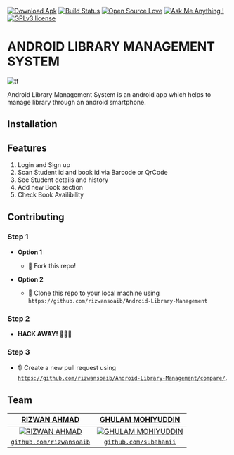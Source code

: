  [![Download Apk](https://images.microbadger.com/badges/version/runmymind/docker-android-sdk.svg)](https://microbadger.com/images/runmymind/docker-android-sdk "Download APK now") [![Build Status](https://semaphoreapp.com/api/v1/projects/d4cca506-99be-44d2-b19e-176f36ec8cf1/128505/badge.svg)](https://github.com/rizwansoaib/Android-Library-Management-) [![Open Source Love](https://badges.frapsoft.com/os/v3/open-source.svg?v=102)](https://github.com/rizwansoaib) [![Ask Me Anything !](https://img.shields.io/badge/Ask%20me-anything-1abc9c.svg)](https://GitHub.com/rizwansoaib) [![GPLv3 license](https://img.shields.io/badge/License-GPLv3-blue.svg)](http://perso.crans.org/besson/LICENSE.html)
 
 # ANDROID LIBRARY MANAGEMENT SYSTEM 
 
 ![tf](https://user-images.githubusercontent.com/29729380/50545488-4dd63b00-0c3b-11e9-82cc-c671f1e070b8.gif)


Android Library Management System is an android app which helps to manage library through an android smartphone.


## Installation

## Features

1. Login and Sign up
2. Scan Student id and book id via Barcode or QrCode
3. See Student details and history
4. Add new Book section
5. Check Book Availibility





## Contributing 


### Step 1

- **Option 1**
    - 🍴 Fork this repo!

- **Option 2**
    - 👯 Clone this repo to your local machine using `https://github.com/rizwansoaib/Android-Library-Management`

### Step 2

- **HACK AWAY!** 🔨🔨🔨

### Step 3

- 🔃 Create a new pull request using <a href="https://github.com/rizwansoaib/Android-Library-Management/compare/" target="_blank">`https://github.com/rizwansoaib/Android-Library-Management/compare/`</a>.

## Team





| <a href="https://github.com/rizwansoaib" target="_blank">**RIZWAN AHMAD**</a> | <a href="https://github.com/subahanii" target="_blank">**GHULAM MOHIYUDDIN**</a> |
| :---: |:---:| 
| [![RIZWAN AHMAD](https://avatars1.githubusercontent.com/u/29729380?s=200&v=4)](https://github.com/rizwansoaib)    | [![GHULAM MOHIYUDDIN](https://avatars1.githubusercontent.com/u/23014491?s=200&v=4)](https://github.com/subahanii) | 
| <a href="https://github.com/rizwansoaib" target="_blank">`github.com/rizwansoaib`</a> | <a href="https://github.com/subahanii" target="_blank">`github.com/subahanii`</a> | 
